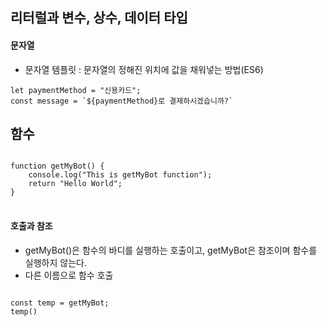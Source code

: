 ## 리터럴과 변수, 상수, 데이터 타입
#### 문자열
- 문자열 템플릿 : 문자열의 정해진 위치에 값을 채워넣는 방법(ES6)

```
let paymentMethod = "신용카드";
const message = `${paymentMethod}로 결제하시겠습니까?`
```


## 함수

<pre><code>
function getMyBot() {
    console.log("This is getMyBot function");
    return "Hello World";
}
</code>
</pre>


#### 호출과 참조
- getMyBot()은 함수의 바디를 실행하는 호출이고, getMyBot은 참조이며 함수를 실행하지 않는다.  
- 다른 이름으로 함수 호출
<pre>
<code>
const temp = getMyBot;
temp()
</code>
</pre>



